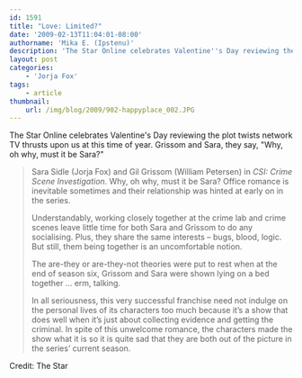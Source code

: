 ```yaml
---
id: 1591
title: "Love: Limited?"
date: '2009-02-13T11:04:01-08:00'
authorname: 'Mika E. (Ipstenu)'
description: 'The Star Online celebrates Valentine''s Day reviewing the plot twists network TV thrusts upon us at this time of year.  Grissom and Sara, they say, "Why, oh why, must it be Sara?"  Read on to read more.'
layout: post
categories:
    - 'Jorja Fox'
tags:
    - article
thumbnail:
    url: /img/blog/2009/902-happyplace_002.JPG
---
```


The Star Online celebrates Valentine's Day reviewing the plot twists network TV thrusts upon us at this time of year.  Grissom and Sara, they say, "Why, oh why, must it be Sara?"

> Sara Sidle (Jorja Fox) and Gil Grissom (William Petersen) in _CSI: Crime Scene Investigation_. Why, oh why, must it be Sara? Office romance is inevitable sometimes and their relationship was hinted at early on in the series.
>
> Understandably, working closely together at the crime lab and crime scenes leave little time for both Sara and Grissom to do any socialising. Plus, they share the same interests – bugs, blood, logic. But still, them being together is an uncomfortable notion.
>
> The are-they or are-they-not theories were put to rest when at the end of season six, Grissom and Sara were shown lying on a bed together ... erm, talking.
>
> In all seriousness, this very successful franchise need not indulge on the personal lives of its characters too much because it’s a show that does well when it’s just about collecting evidence and getting the criminal. In spite of this unwelcome romance, the characters made the show what it is so it is quite sad that they are both out of the picture in the series’ current season.

Credit: The Star
